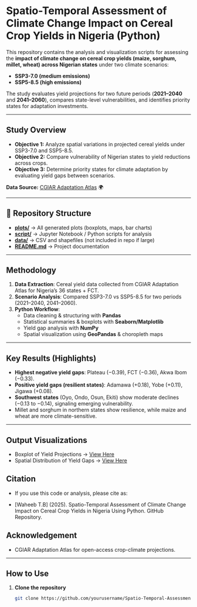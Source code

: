# Spatio-Temporal Assessment of Climate Change Impact on Cereal Crop Yields in Nigeria (Python)

This repository contains the analysis and visualization scripts for assessing the **impact of climate change on cereal crop yields (maize, sorghum, millet, wheat) across Nigerian states** under two climate scenarios:  
- **SSP3-7.0 (medium emissions)**  
- **SSP5-8.5 (high emissions)**  

The study evaluates yield projections for two future periods (**2021–2040** and **2041–2060**), compares state-level vulnerabilities, and identifies priority states for adaptation investments.

---

## Study Overview
- **Objective 1:** Analyze spatial variations in projected cereal yields under SSP3-7.0 and SSP5-8.5.  
- **Objective 2:** Compare vulnerability of Nigerian states to yield reductions across crops.  
- **Objective 3:** Determine priority states for climate adaptation by evaluating yield gaps between scenarios.  

**Data Source:** [CGIAR Adaptation Atlas](https://adaptationatlas.cgiar.org) 🌍  

---

## 📂 Repository Structure
- [**plots/**](plots/) → All generated plots (boxplots, maps, bar charts)  
- [**script/**](script/) → Jupyter Notebook / Python scripts for analysis  
- [**data/**](data/) → CSV and shapefiles (not included in repo if large)  
- [**README.md**](README.md) → Project documentation  

---

## Methodology

1. **Data Extraction**: Cereal yield data collected from CGIAR Adaptation Atlas for Nigeria’s 36 states + FCT.  
2. **Scenario Analysis**: Compared SSP3-7.0 vs SSP5-8.5 for two periods (2021–2040, 2041–2060).  
3. **Python Workflow**:
   - Data cleaning & structuring with **Pandas**  
   - Statistical summaries & boxplots with **Seaborn/Matplotlib**  
   - Yield gap analysis with **NumPy**  
   - Spatial visualization using **GeoPandas** & choropleth maps  

---

## Key Results (Highlights)

- **Highest negative yield gaps**: Plateau (−0.39), FCT (−0.36), Akwa Ibom (−0.33).  
- **Positive yield gaps (resilient states)**: Adamawa (+0.18), Yobe (+0.11), Jigawa (+0.08).  
- **Southwest states** (Oyo, Ondo, Osun, Ekiti) show moderate declines (−0.13 to −0.14), signaling emerging vulnerability.  
- Millet and sorghum in northern states show resilience, while maize and wheat are more climate-sensitive.  

---

## Output Visualizations
- Boxplot of Yield Projections → [View Here](plots/)  
- Spatial Distribution of Yield Gaps → [View Here](plots/)  

## Citation

- If you use this code or analysis, please cite as:

- [Waheeb T.B] (2025). Spatio-Temporal Assessment of Climate Change Impact on Cereal Crop Yields in Nigeria Using Python. GitHub Repository.

## Acknowledgement

- CGIAR Adaptation Atlas for open-access crop-climate projections.

---

## How to Use

1. **Clone the repository**  
   ```bash
   git clone https://github.com/yourusername/Spatio-Temporal-Assessment-of-Climate-Change-Impact-on-Cereal-Crop-Yields-in-Nigeria-using-Python.git
